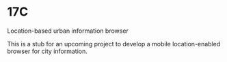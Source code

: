 # 17C
Location-based urban information browser

This is a stub for an upcoming project to develop a mobile location-enabled browser for city information. 
